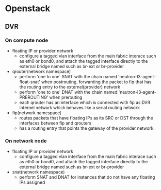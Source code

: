 # Openstack

## DVR

### On compute node
- floating IP or provider network
  - configure a tagged vlan interface from the main fabric interace such as eth0 or bond0, and attach the tagged interface directly to the external bridge named such as br-ext or br-provider
- qrouter(network namespace)
  - perform 'one to one' SNAT with the chain named 'neutron-l3-agent-float-snat' when postrouting, forwarding the packet to fip that has the routing entry to the externel(provider) network
  - perform 'one to one' DNAT with the chain named 'neutron-l3-agent-PREROUTING' when prerouting
  - each qrouter has an interface which is connected with fip as DVR internel network which behaves like a serial routing network 
- fip(network namespace)
  - routes packets that have floating IPs as its SRC or DST through the interfaces between fip and qrouters
  - has a routing entry that points the gateway of the provider network.

### On network node
- floating IP or provider network
  - configure a tagged vlan interface from the main fabric interace such as eth0 or bond0, and attach the tagged interface directly to the external bridge named such as br-ext or br-provider
- snat(network namespace)
  - perform SNAT and DNAT for instances that do not have any floating IPs assigned
